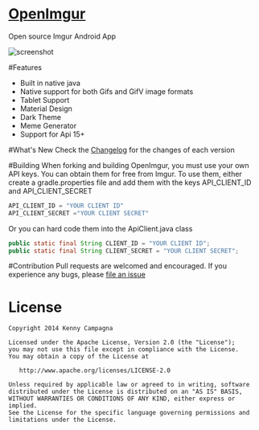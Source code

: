 [OpenImgur](http://kennyc1012.github.io/OpenImgur/)
=========

Open source Imgur Android App

![screenshot](https://github.com/Kennyc1012/OpenImgur/raw/master/assets/ss1.png)

#Features
- Built in native java
- Native support for both Gifs and GifV image formats
- Tablet Support
- Material Design
- Dark Theme
- Meme Generator
- Support for Api 15+

#What's New
Check the [Changelog](https://github.com/Kennyc1012/OpenImgur/blob/master/CHANGELOG.MD) for the changes of each version

#Building
When forking and building OpenImgur, you must use your own API keys. You can obtain them for free from Imgur. To use them, either create a gradle.properties file and add them with the keys API_CLIENT_ID and API_CLIENT_SECRET
```groovy
API_CLIENT_ID = "YOUR CLIENT ID"
API_CLIENT_SECRET ="YOUR CLIENT SECRET"
```
Or you can hard code them into the ApiClient.java class 
```java
public static final String CLIENT_ID = "YOUR CLIENT ID";
public static final String CLIENT_SECRET = "YOUR CLIENT SECRET";
```

#Contribution
Pull requests are welcomed and encouraged. If you experience any bugs, please [file an issue](https://github.com/Kennyc1012/OpenImgur/issues/new)

License
=======

    Copyright 2014 Kenny Campagna

    Licensed under the Apache License, Version 2.0 (the "License");
    you may not use this file except in compliance with the License.
    You may obtain a copy of the License at

       http://www.apache.org/licenses/LICENSE-2.0

    Unless required by applicable law or agreed to in writing, software
    distributed under the License is distributed on an "AS IS" BASIS,
    WITHOUT WARRANTIES OR CONDITIONS OF ANY KIND, either express or implied.
    See the License for the specific language governing permissions and
    limitations under the License.
